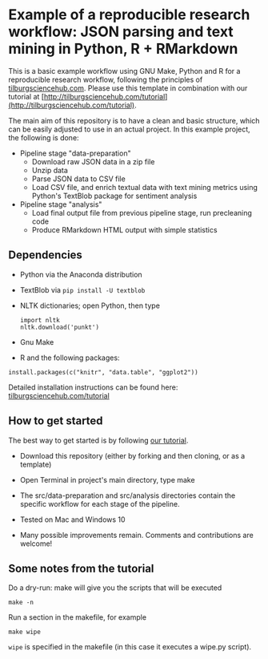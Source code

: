 # Example of a reproducible research workflow: JSON parsing and text mining in Python, R + RMarkdown

This is a basic example workflow using GNU Make, Python and R for a reproducible research workflow, following the principles of [tilburgsciencehub.com](http://tilburgsciencehub.com/workflow). Please use this template in combination with our tutorial at [http://tilburgsciencehub.com/tutorial](http://tilburgsciencehub.com/tutorial).

The main aim of this repository is to have a clean and basic structure, which can be easily adjusted to use in an actual project. In this example project, the following is done:
- Pipeline stage "data-preparation"
  - Download raw JSON data in a zip file
  - Unzip data
  - Parse JSON data to CSV file
  - Load CSV file, and enrich textual data with text mining metrics using Python's TextBlob package for sentiment analysis
- Pipeline stage "analysis"
  - Load final output file from previous pipeline stage, run precleaning code
  - Produce RMarkdown HTML output with simple statistics
  
## Dependencies
- Python via the Anaconda distribution
- TextBlob via `pip install -U textblob`
- NLTK dictionaries; open Python, then type
  ```
  import nltk
  nltk.download('punkt')
  ```
  
- Gnu Make
- R and the following packages:

```
install.packages(c("knitr", "data.table", "ggplot2"))
```

Detailed installation instructions can be found here: [tilburgsciencehub.com/tutorial](http://tilburgsciencehub.com/tutorial)

## How to get started
The best way to get started is by following [our tutorial](http://tilburgsciencehub.com/tutorial).

- Download this repository (either by forking and then cloning, or as a template)
- Open Terminal in project's main directory, type make
- The src/data-preparation and src/analysis directories contain the specific workflow for each stage of the pipeline.
- Tested on Mac and Windows 10

- Many possible improvements remain. Comments and contributions are welcome!

## Some notes from the tutorial

Do a dry-run: make will give you the scripts that will be executed

```
make -n
```

Run a section in the makefile, for example

```
make wipe
```

`wipe` is specified in the makefile (in this case it executes a wipe.py script).

